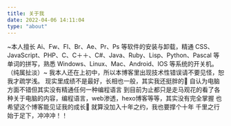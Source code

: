 ```yaml
---
title: 关于我
date: 2022-04-06 14:11:04
type: "about"
---
```

~本人擅长 Ai、Fw、Fl、Br、Ae、Pr、Ps 等软件的安装与卸载，精通 CSS、JavaScript、PHP、C、C＋＋、C#、Java、Ruby、Lisp、Python、Pascal 等单词的拼写，熟悉 Windows、Linux、Mac、Android、IOS 等系统的开关机。（纯属扯淡）~
我本人还在上初中，所以本博客里出现技术性错误请不要见怪，恕我才疏学浅。
现实里成绩不是最好，长相也一般，其实我还挺胖的🤣
自认为电脑方面不错但其实没有精通任何一种编程语言
到目前为止都只是走马观花的看了各种关于电脑的内容，编程语言，web渗透，hexo博客等等，其实没有完全掌握
也希望这个博客能见证我的成长🥳
就算没加入十年之约，我也要撑个十年
千里之行始于足下，冲冲冲！！